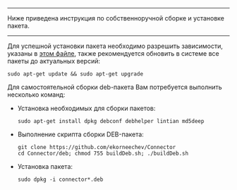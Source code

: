 _ _ _ _ _ _ _ _ _ _ _ _ _ _ _ _ _ _ _ _ _ _ _ _ _ _ _ _ _ _ _ _ _ _ _ _ 
Ниже приведена инструкция по собственноручной сборке и установке пакета.
_ _ _ _ _ _ _ _ _ _ _ _ _ _ _ _ _ _ _ _ _ _ _ _ _ _ _ _ _ _ _ _ _ _ _ _ _ 

Для успешной установки пакета необходимо разрешить зависимости, указаны в [этом файле](https://github.com/ekorneechev/Connector/blob/master/deb_package/connector/DEBIAN/control), также рекомендуется обновить в системе все пакеты до актуальных версий:

    sudo apt-get update && sudo apt-get upgrade

Для самостоятельной сборки deb-пакета Вам потребуется выполнить несколько команд: 
* Установка необходимых для сборки пакетов:

      sudo apt-get install dpkg debconf debhelper lintian md5deep

* Выполнение скрипта сборки DEB-пакета:

      git clone https://github.com/ekorneechev/Connector
      cd Connector/deb; chmod 755 buildDeb.sh; ./buildDeb.sh

* Установка пакета:
    
      sudo dpkg -i connector*.deb
